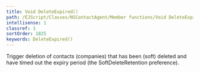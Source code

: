```yaml
---
title: Void DeleteExpired()
path: /EJScript/Classes/NSContactAgent/Member functions/Void DeleteExpired()
intellisense: 1
classref: 1
sortOrder: 1825
keywords: DeleteExpired()
---
```



Trigger deletion of contacts (companies) that has been (soft) deleted and have timed out the expiry period (the SoftDeleteRetention preference).


